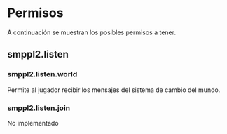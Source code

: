 
# Permisos
A continuación se muestran los posibles permisos a tener.

## smppl2.listen

### smppl2.listen.world
Permite al jugador recibir los mensajes del sistema de cambio del mundo.

### smppl2.listen.join
No implementado